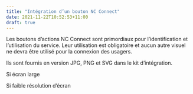 ```yaml
---
title: "Intégration d’un bouton NC Connect"
date: 2021-11-22T10:52:53+11:00
draft: true
---
```


Les boutons d’actions NC Connect sont primordiaux pour l’identification et l’utilisation du service. Leur utilisation est obligatoire et aucun autre visuel ne devra être utilisé pour la connexion des usagers.

Ils sont fournis en version JPG, PNG et SVG dans le kit d’intégration.


Si écran large


Si faible résolution d’écran







